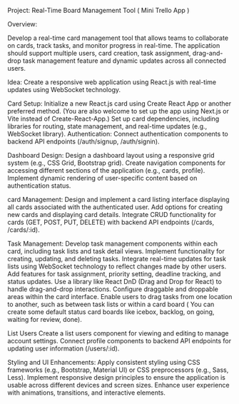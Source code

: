 Project: Real-Time Board Management Tool ( Mini Trello App )

Overview:

Develop a real-time card management tool that allows teams to collaborate on cards, track tasks, and monitor progress in real-time. The application should support multiple users, card creation, task assignment, drag-and-drop task management feature and dynamic updates across all connected users.

Idea: Create a responsive web application using React.js with real-time updates using WebSocket technology.

Card Setup:
Initialize a new React.js card using Create React App or another preferred method. (You are also welcome to set up the app using Next.js or Vite instead of Create-React-App.)
Set up card dependencies, including libraries for routing, state management, and real-time updates (e.g., WebSocket library).
Authentication:
Connect authentication components to backend API endpoints (/auth/signup, /auth/signin).

Dashboard Design:
Design a dashboard layout using a responsive grid system (e.g., CSS Grid, Bootstrap grid).
Create navigation components for accessing different sections of the application (e.g., cards, profile).
Implement dynamic rendering of user-specific content based on authentication status.

card Management:
Design and implement a card listing interface displaying all cards associated with the authenticated user.
Add options for creating new cards and displaying card details.
Integrate CRUD functionality for cards (GET, POST, PUT, DELETE) with backend API endpoints (/cards, /cards/:id).

Task Management:
Develop task management components within each card, including task lists and task detail views.
Implement functionality for creating, updating, and deleting tasks.
Integrate real-time updates for task lists using WebSocket technology to reflect changes made by other users.
Add features for task assignment, priority setting, deadline tracking, and status updates.
Use a library like React DnD (Drag and Drop for React) to handle drag-and-drop interactions.
Configure draggable and droppable areas within the card interface.
Enable users to drag tasks from one location to another, such as between task lists or within a card board ( You can create some default status card boards like icebox, backlog, on going, waiting for review, done).


List Users
Create a list users component for viewing and editing to manage account settings.
Connect profile components to backend API endpoints for updating user information (/users/:id).

Styling and UI Enhancements:
Apply consistent styling using CSS frameworks (e.g., Bootstrap, Material UI) or CSS preprocessors (e.g., Sass, Less).
Implement responsive design principles to ensure the application is usable across different devices and screen sizes.
Enhance user experience with animations, transitions, and interactive elements.
